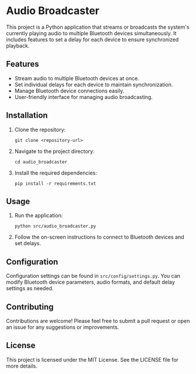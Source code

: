 # Audio Broadcaster

This project is a Python application that streams or broadcasts the system's currently playing audio to multiple Bluetooth devices simultaneously. It includes features to set a delay for each device to ensure synchronized playback.

## Features

- Stream audio to multiple Bluetooth devices at once.
- Set individual delays for each device to maintain synchronization.
- Manage Bluetooth device connections easily.
- User-friendly interface for managing audio broadcasting.

## Installation

1. Clone the repository:
   ```
   git clone <repository-url>
   ```

2. Navigate to the project directory:
   ```
   cd audio_broadcaster
   ```

3. Install the required dependencies:
   ```
   pip install -r requirements.txt
   ```

## Usage

1. Run the application:
   ```
   python src/audio_broadcaster.py
   ```

2. Follow the on-screen instructions to connect to Bluetooth devices and set delays.

## Configuration

Configuration settings can be found in `src/config/settings.py`. You can modify Bluetooth device parameters, audio formats, and default delay settings as needed.

## Contributing

Contributions are welcome! Please feel free to submit a pull request or open an issue for any suggestions or improvements.

## License

This project is licensed under the MIT License. See the LICENSE file for more details.